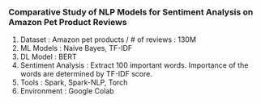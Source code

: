 ### Comparative Study of NLP Models for Sentiment Analysis on Amazon Pet Product Reviews

1. Dataset : Amazon pet products / # of reviews : 130M
2. ML Models : Naive Bayes, TF-IDF
3. DL Model : BERT
4. Sentiment Analysis : Extract 100 important words. Importance of the words are determined by TF-IDF score.
5. Tools : Spark, Spark-NLP, Torch
6. Environment : Google Colab
